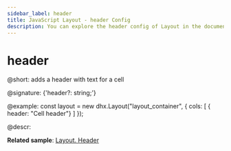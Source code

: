```yaml
---
sidebar_label: header
title: JavaScript Layout - header Config 
description: You can explore the header config of Layout in the documentation of the DHTMLX JavaScript UI library. Browse developer guides and API reference, try out code examples and live demos, and download a free 30-day evaluation version of DHTMLX Suite 7.
---
```


# header

@short: adds a header with text for a cell

@signature: {'header?: string;'}

@example:
const layout = new dhx.Layout("layout_container", {
    cols: [
        { header: "Cell header"}
    ]
});

@descr:

**Related sample**: [Layout. Header](https://snippet.dhtmlx.com/bxqnzesl)

[comment]: # (@relatedapi: layout/api/cell/layout_cell_headerheight_config.md layout/api/cell/layout_cell_headericon_config.md layout/api/cell/layout_cell_headerimage_config.md)

[comment]: # (@related: layout/initialization.md#initialize-layout layout/cell_configuration.md#height-of-a-header-cell)
